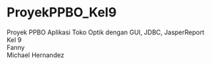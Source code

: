 # ProyekPPBO_Kel9
Proyek PPBO Aplikasi Toko Optik dengan GUI, JDBC, JasperReport<br>
Kel 9<br>
Fanny<br>
Michael Hernandez<br>
